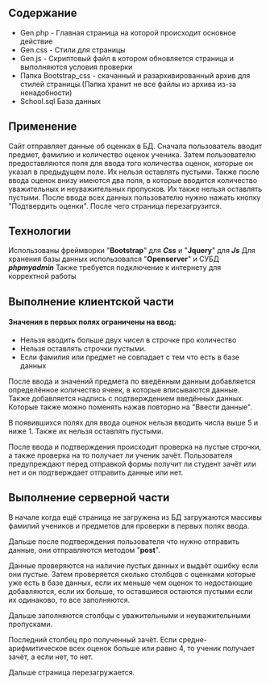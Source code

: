 ## Содержание

* Gen.php - Главная страница на которой происходит основное действие
* Gen.css - Стили для страницы
* Gen.js - Скриптовый файл в котором обновляется страница и выполняются условия проверки
* Папка Bootstrap_css - скачанный и разархивированный архив для стилей страницы.(Папка хранит не все файлы из архива из-за ненадобности)
* School.sql База данных

## Применение

Сайт отправляет данные об оценках в БД.
Сначала пользователь вводит предмет, фамилию и количество оценок ученика.
Затем пользователю предоставляются поля для ввода того количества оценок,
которые он указал в предыдущем поле.
Их нельзя оставлять пустыми.
Также после ввода оценок внизу имеются два поля, 
в которые вводится количество уважительных и неуважительных пропусков.
Их также нельзя оставлять пустыми.
После ввода всех данных пользователю нужно нажать кнопку "Подтвердить оценки".
После чего страница перезагрузится.

## Технологии

Использованы фреймворки "**Bootstrap**" для ***Css*** и "**Jquery**" для ***Js***
Для хранения базы данных использовался "**Openserver**" и СУБД ***phpmyadmin***
Также требуется подключение к интернету для корректной работы

## Выполнение клиентской части

#### Значения в первых полях ограничены на ввод:
* Нельзя вводить больше двух чисел в строчке про количество
* Нельзя оставлять строчки пустыми.
* Если фамилия или предмет не совпадает с тем что есть в базе данных

После ввода и значений предмета по введённым данным добавляется определённое количество ячеек,
в которые вписываются данные. Также добавляется надпись с подтверждением введённых данных. 
Которые также можно поменять нажав повторно на "Ввести данные".

В появившихся полях для ввода оценок нельзя вводить числа выше 5 и ниже 1. 
Также их нельзя оставлять пустыми.

После ввода и подтверждения происходит проверка на пустые строчки, 
а также проверка на то получает ли ученик зачёт. 
Пользователя предупреждают перед отправкой формы получит ли студент зачёт или нет
и он подтверждает отправить данные или нет.

## Выполнение серверной части

В начале когда ещё страница не загружена из БД 
загружаются массивы фамилий учеников и предметов 
для проверки в первых полях ввода.

Дальше после подтверждения пользователя что нужно отправить данные, 
они отправляются методом "**post**".

Данные проверяются на наличие пустых данных и выдаёт ошибку если они пустые.
Затем проверяется сколько столбцов с оценками которые уже есть в базе данных,
если их меньше чем оценок то недостающие добавляются,
если их больше, то оставшиеся остаются пустыми
если их одинаково, то все заполняются.

Дальше заполняются столбцы с уважительными и неуважительными пропусками.

Последний столбец про полученный зачёт.
Если средне-арифмитическое всех оценок больше или равно 4, то ученик получает зачёт, а если нет, то нет.

Дальше страница перезагружается.


